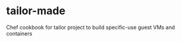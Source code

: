 tailor-made
===========

Chef cookbook for tailor project to build specific-use guest VMs and containers
